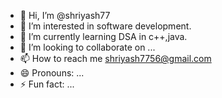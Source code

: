- 👋 Hi, I’m @shriyash77
- 👀 I’m interested in software development.
- 🌱 I’m currently learning DSA in c++,java.
- 💞️ I’m looking to collaborate on ...
- 📫 How to reach me shriyash7756@gmail.com
- 😄 Pronouns: ...
- ⚡ Fun fact: ...

<!---
shriyash77/shriyash77 is a ✨ special ✨ repository because its `README.md` (this file) appears on your GitHub profile.
You can click the Preview link to take a look at your changes.
--->
